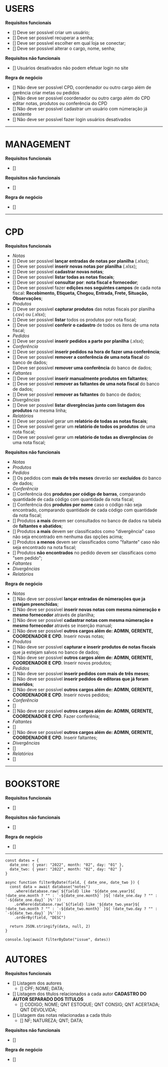 # USERS

**Requisitos funcionais**

- [] Deve ser possível criar um usuário;
- [] Deve ser possível recuperar a senha;
- [] Deve ser possível escolher em qual loja se conectar;
- [] Deve ser possível alterar o cargo, nome, senha;

**Requisitos não funcionais**

- [] Usuários desativados não podem efetuar login no site

**Regra de negócio**

- [] Não deve ser possível CPD, coordenador ou outro cargo além de gerência criar metas ou pedidos
- [] Não deve ser possível coordenador ou outro cargo além do CPD editar notas, produtos ou conferência do CPD
- [] Não deve ser possível cadastrar um usuário com númeração já existente
- [] Não deve ser possível fazer login usuários desativados

---

# MANAGEMENT

**Requisitos funcionais**

- []

**Requisitos não funcionais**

- []

**Regra de negócio**

- []

---

# CPD

**Requisitos funcionais**

- _Notas_
- [] Deve ser possível **lançar entradas de notas por planilha** (.xlsx);
- [] Deve ser possível **inserir novas notas por planilha** (.xlsx);
- [] Deve ser possível **cadastrar novas notas**;
- [] Deve ser possível **listar todas as notas fiscais**;
- [] Deve ser possível **consultar por**: **nota fiscal e fornecedor**;
- [] Deve ser possível fazer **edições nos seguintes campos** de cada nota fiscal: **Recebimento, Etiqueta, Chegou, Entrada, Frete, Situação, Observações**;
- _Produtos_
- [] Deve ser possível **capturar produtos** das notas fiscais por planilha (.csv) ou (.xlsx);
- [] Deve ser possível **listar** todos os produtos por nota fiscal;
- [] Deve ser possível **conferir o cadastro** de todos os itens de uma nota fiscal;
- _Pedidos_
- [] Deve ser possível **inserir pedidos a parte por planilha** (.xlsx);
- _Conferência_
- [] Deve ser possível **inserir pedidos na hora de fazer uma conferência**;
- [] Deve ser possível **remover a conferência de uma nota fiscal** do banco de dados;
- [] Deve ser possível **remover uma conferência** do banco de dados;
- _Faltantes_
- [] Deve ser possível **inserir manualmente produtos em faltantes**;
- [] Deve ser possível **remover as faltantes de uma nota fiscal** do banco de dados;
- [] Deve ser possível **remover as faltantes** do banco de dados;
- _Divergências_
- [] Deve ser possível **listar divergências junto com listagem dos produtos** na mesma linha;
- _Relatórios_
- [] Deve ser possível gerar um **relatório de todas as notas fiscais**;
- [] Deve ser possível gerar um **relatório de todos os produtos** de uma nota fiscal;
- [] Deve ser possível gerar um **relatório de todas as divergências** de uma nota fiscal;

**Requisitos não funcionais**

- _Notas_
- _Produtos_
- _Pedidos_
- [] Os pedidos com **mais de três meses** deverão ser **excluídos** do banco de dados;
- _Conferência_
- [] Conferência dos **produtos por código de barras**, comparando quantidade de cada código com quantidade da nota fiscal;
- [] Conferência dos **produtos por nome** caso o código não seja encontrado, comparando quantidade de cada código com quantidade da nota fiscal;
- [] Produtos **a mais** devem ser consultados no banco de dados na tabela de **faltantes e abatidos**;
- [] Produtos **a mais** devem ser classificados como "divergência" caso não seja encontrado em nenhuma das opções acima;
- [] Produtos **a menos** devem ser classificados como "faltante" caso não seja encontrado na nota fiscal;
- [] Produtos **não encontrados** no pedido devem ser classificaos como "sem pedido";
- _Faltantes_
- _Divergências_
- _Relatórios_

**Regra de negócio**

- _Notas_
- [] Não deve ser possível **lançar entradas de númerações que ja estejam preenchidas**;
- [] Não deve ser possível **inserir novas notas com mesma númeração e mesmo fornecedor** através de planilha;
- [] Não deve ser possível **cadastrar notas com mesma númeração e mesmo fornecedor** através se inserção manual;
- [] Não deve ser possível **outros cargos além de: ADMIN, GERENTE, COORDENADOR E CPD**. Inserir novas notas;
- _Produtos_
- [] Não deve ser possível **capturar e inserir produtos de notas fiscais** que ja estejam salvos no banco de dados;
- [] Não deve ser possível **outros cargos além de: ADMIN, GERENTE, COORDENADOR E CPD**. Inserir novos produtos;
- _Pedidos_
- [] Não deve ser possível **inserir pedidos com mais de três meses**;
- [] Não deve ser possível **inserir pedidos de editoras que já foram inseridos**;
- [] Não deve ser possível **outros cargos além de: ADMIN, GERENTE, COORDENADOR E CPD**. Inserir novos pedidos;
- _Conferência_
- []
- [] Não deve ser possível **outros cargos além de: ADMIN, GERENTE, COORDENADOR E CPD**. Fazer conferênia;
- _Faltantes_
- []
- [] Não deve ser possível **outros cargos além de: ADMIN, GERENTE, COORDENADOR E CPD**. Inserir faltantes;
- _Divergências_
- []
- _Relatórios_
- []

---

# BOOKSTORE

**Requisitos funcionais**

- []

**Requisitos não funcionais**

- []

**Regra de negócio**

- []

---

```JS
const dates = {
  date_one: { year: "2022", month: "02", day: "01" },
  date_two: { year: "2022", month: "02", day: "02" }
}

async function filterByDate(field, { date_one, date_two }) {
  const data = await database("notes")
    .where(database.raw(`${field} like '${date_one.year}${ !date_one.month ? "" : `-${date_one.month}` }${ !date_one.day ? "" : `-${date_one.day}` }%'`))
    .orWhere(database.raw(`${field} like '${date_two.year}${ !date_two.month ? "" : `-${date_two.month}` }${ !date_two.day ? "" : `-${date_two.day}` }%'`))
    .orderBy(field, "DESC")

  return JSON.stringify(data, null, 2)
}

console.log(await filterByDate("issue", dates))
```

# AUTORES

**Requisitos funcionais**

- [] Listagem dos autores
  - [] CPF; NOME; DATA;
- [] Listagem dos títulos relacionados a cada autor
  **CADASTRO DO AUTOR SEPARADO DOS TITULOS**
  - [] CODIGO; NOME; QNT ESTOQUE; QNT CONSIG; QNT ACERTADA; QNT DEVOLVIDA;
- [] Listagem das notas relacionadas a cada título
  - [] NF; NATUREZA; QNT; DATA;

**Requisitos não funcionais**

- []

**Regra de negócio**

- []
